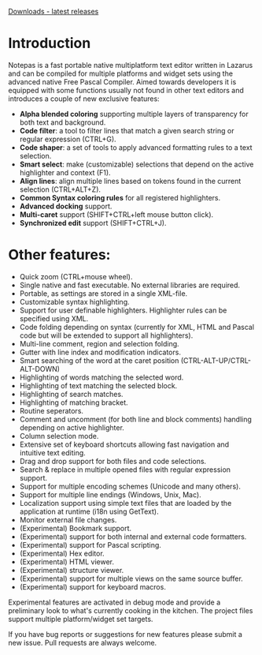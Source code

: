 [Downloads - latest releases](http://github.com/beNative/lazarus/tree/master/projects/notepas/releases)

# Introduction

Notepas is a fast portable native multiplatform text editor written in Lazarus and can be compiled for multiple platforms and widget sets using the advanced native Free Pascal Compiler. Aimed towards developers it is equipped with some functions usually not found in other text editors and introduces a couple of new exclusive features:

* **Alpha blended coloring** supporting multiple layers of transparency for both text and background.
* **Code filter**: a tool to filter lines that match a given search string or regular expression (CTRL+G).
* **Code shaper**: a set of tools to apply advanced formatting rules to a text selection.
* **Smart select**: make (customizable) selections that depend on the active highlighter and context (F1).
* **Align lines**: align multiple lines based on tokens found in the current selection (CTRL+ALT+Z).
* **Common Syntax coloring rules** for all registered highlighters.
* **Advanced docking** support.
* **Multi-caret** support (SHIFT+CTRL+left mouse button click).
* **Synchronized edit** support (SHIFT+CTRL+J).

# Other features:

* Quick zoom (CTRL+mouse wheel).
* Single native and fast executable. No external libraries are required.
* Portable, as settings are stored in a single XML-file.
* Customizable syntax highlighting.
* Support for user definable highlighters. Highlighter rules can be specified using XML.
* Code folding depending on syntax (currently for XML, HTML and Pascal code but will be extended to support all highlighters).
* Multi-line comment, region and selection folding.
* Gutter with line index and modification indicators.
* Smart searching of the word at the caret position (CTRL-ALT-UP/CTRL-ALT-DOWN)
* Highlighting of words matching the selected word.
* Highlighting of text matching the selected block.
* Highlighting of search matches.
* Highlighting of matching bracket.
* Routine seperators.
* Comment and uncomment (for both line and block comments) handling depending on active highlighter.
* Column selection mode.
* Extensive set of keyboard shortcuts allowing fast navigation and intuitive text editing.
* Drag and drop support for both files and code selections.
* Search & replace in multiple opened files with regular expression support.
* Support for multiple encoding schemes (Unicode and many others).
* Support for multiple line endings (Windows, Unix, Mac).
* Localization support using simple text files that are loaded by the application at runtime (i18n using GetText).
* Monitor external file changes.
* (Experimental) Bookmark support.
* (Experimental) support for both internal and external code formatters.
* (Experimental) support for Pascal scripting.
* (Experimental) Hex editor.
* (Experimental) HTML viewer.
* (Experimental) structure viewer.
* (Experimental) support for multiple views on the same source buffer.
* (Experimental) support for keyboard macros.

Experimental features are activated in debug mode and provide a preliminary look to what's currently cooking in the kitchen.
The project files support multiple platform/widget set targets.

If you have bug reports or suggestions for new features please submit a new issue. Pull requests are always welcome.
